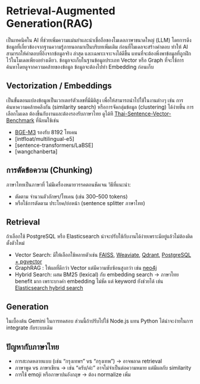 # Retrieval-Augmented Generation(RAG)
เป็นเทคนิคใน AI ที่ช่วยเพิ่มความแม่นยำและน่าเชื่อถือของโมเดลภาษาขนาดใหญ่ (LLM) โดยการดึงข้อมูลที่เกี่ยวข้องจากฐานความรู้ภายนอกมาเป็นบริบทเพิ่มเติม ก่อนที่โมเดลจะสร้างคำตอบ ทำให้ AI สามารถให้คำตอบที่อิงจากข้อมูลจริง ล่าสุด และเฉพาะเจาะจงได้ดีขึ้น แทนที่จะต้องพึ่งพาข้อมูลที่ถูกฝึกไว้ในโมเดลเพียงอย่างเดียว. 
ข้อมูลจะเก็บในฐานข้อมูลประเถท Vector หรือ Graph ที่จะใช้การค้นหาโดยดูจากความคล้ายของข้อมูล ข้อมูลจะต้องไปทำ Embedding ก่อนเก็บ


## Vectorization / Embeddings
เป็นขั้นตอนแปลงข้อมูลเป็นเวกเตอร์ตัวเลขที่มีมิติสูง เพื่อให้สามารถนำไปใช้ในงานต่างๆ เช่น การค้นหาความคล้ายคลึงกัน (similarity search) หรือการจัดกลุ่มข้อมูล (clustering) ได้ง่ายขึ้น 
การเลือกโมเดล ต้องขึ้นกับงานและต้องรองรับภาษาไทย ดูได้ที [Thai-Sentence-Vector-Benchmark](https://github.com/mrpeerat/Thai-Sentence-Vector-Benchmark) ที่นิยมใช้เช่น
- [BGE-M3](https://huggingface.co/BAAI/bge-m3) รองรับ 8192 โทเคน
- [intfloat/multilingual-e5]
- [sentence-transformers/LaBSE]
- [wangchanberta]

## การตัดข้อความ (Chunking)
ภาษาไทยเป็นภาษาที่ ไม่มีเครื่องหมายวรรคตอนชัดเจน วิธีที่แนะนำ:
- ตัดตาม จำนวนตัวอักษร/โทเคน (เช่น 300–500 tokens)
- หรือใช้การตัดตาม ประโยค/ย่อหน้า (sentence splitter ภาษาไทย)

## Retrieval
ถ้าเลือกใช้ PostgreSQL หรือ Elasticsearch น่าจะปรับใช้กับงานได้ง่ายเพราะมีอยู่แล้วไม่ต้องติดตั้งตัวใหม่
- Vector Search: มีให้เลือกใช้หลายตัวเช่น 
[FAISS](https://github.com/facebookresearch/faiss), 
[Weaviate](https://weaviate.io/), 
[Qdrant](https://qdrant.tech/), 
[PostgreSQL + pgvector](https://github.com/pgvector/pgvector)
- GraphRAG : ให้ผลที่ดีกว่า Vector แต่มีความซับซ้อนสูงกว่า เช่น [neo4j](https://neo4j.com/blog/developer/rag-tutorial/)
- Hybrid Search: ผสม BM25 (lexical) กับ embedding search → ภาษาไทย benefit มาก เพราะบางคำ embedding ไม่ชัด แต่ keyword ยังช่วยได้ เช่น [Elasticsearch hybrid search](https://www.elastic.co/what-is/hybrid-search)

## Generation
ในเบื้องต้น Gemini ในการทดสอบ ส่วนนี้ถ้าปรับไปใช้ Node.js แทน Python ได้น่าจะง่ายในการ integrate กับระบบเดิม

## ปัญหากับภาษาไทย
- การสะกดหลายแบบ (เช่น “กรุงเทพฯ” vs “กรุงเทพ”) → อาจพลาด retrieval
- ภาษาพูด vs ภาษาเขียน → เช่น “ครับ/ค่ะ” อาจไม่จำเป็นต่อความหมาย แต่มีผลกับ similarity
- การใช้ emoji หรือภาษาปนอังกฤษ → ต้อง normalize เพิ่ม